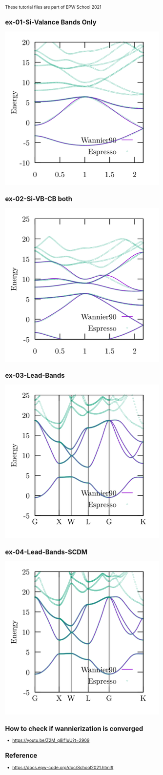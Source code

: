 These tutorial files are part of EPW School 2021

## ex-01-Si-Valance Bands Only
![](./ex-01-Si-valanceBands/calc/test1/fig-bands_wan.svg)

## ex-02-Si-VB-CB both
![](./ex-02-Si-VB-CB-both/calc/test1/fig-bands_wan.svg)

## ex-03-Lead-Bands
![](./ex-03-Pb-fermi-surface-band-structure/calc/test1/fig-bands_wan.svg)

## ex-04-Lead-Bands-SCDM
![](./ex-04-Pb-SCDM/calc/test1/fig-bands_wan.svg)


## How to check if wannierization is converged
* https://youtu.be/Z2M_q8if1uU?t=2909

## Reference

* https://docs.epw-code.org/doc/School2021.html#
